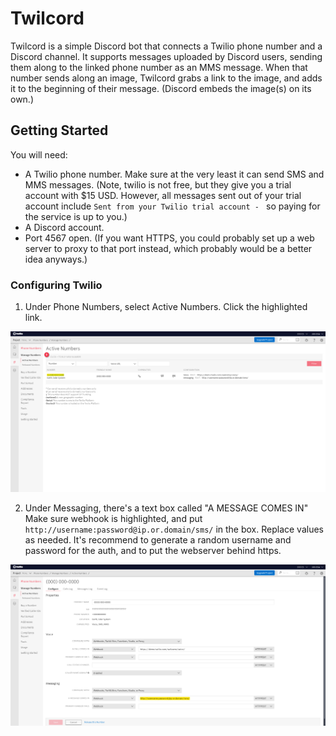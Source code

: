# Twilcord

Twilcord is a simple Discord bot that connects a Twilio phone number and
a Discord channel. It supports messages uploaded by Discord users,
sending them along to the linked phone number as an MMS message. When
that number sends along an image, Twilcord grabs a link to the image, 
and adds it to the beginning of their message. (Discord embeds the
image(s) on its own.)

## Getting Started
You will need:
* A Twilio phone number. Make sure at the very least it can send 
SMS and MMS messages. (Note, twilio is not free, but they give you a
trial account with $15 USD. However, all messages sent out of your trial
account include `Sent from your Twilio trial account - ` so paying for
the service is up to you.)
* A Discord account.
* Port 4567 open. (If you want HTTPS, you could probably set up a web
server to proxy to that port instead, which probably would be a better
idea anyways.)

### Configuring Twilio
1. Under Phone Numbers, select Active Numbers. Click the highlighted link.

![Step 1](1_numbers_page.png)

2. Under Messaging, there's a text box called "A MESSAGE COMES IN"
Make sure webhook is highlighted, and put `http://username:password@ip.or.domain/sms/`
in the box. Replace values as needed. It's recommend to generate a random
username and password for the auth, and to put the webserver behind https.

![Step 2](2_number_config.png)
